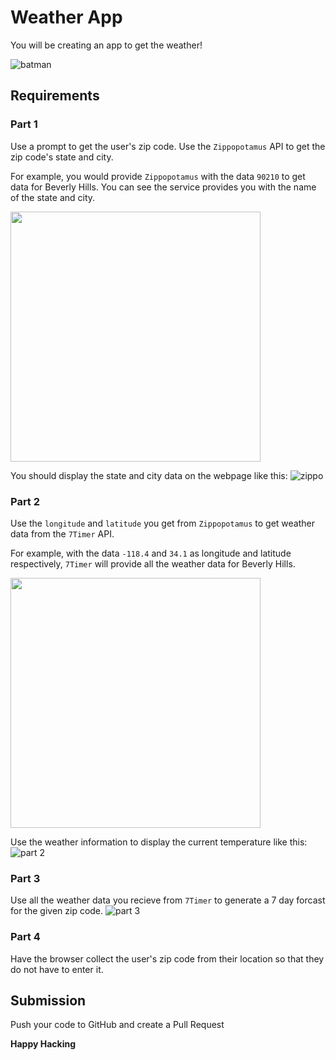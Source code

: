 
# Weather App

You will be creating an app to get the weather!

![batman](https://media.giphy.com/media/za5xikuRr0OzK/giphy.gif)

## Requirements

### Part 1
Use a prompt to get the user's zip code. Use the `Zippopotamus` API to get the zip code's state and city. 

For example, you would provide `Zippopotamus` with the data `90210` to get data for Beverly Hills. You can see the service provides you with the name of the state and city. 

<img src="imgs/zippo.png" width="400">

You should display the state and city data on the webpage like this:
![zippo](imgs/part1.png)


### Part 2
Use the `longitude` and `latitude` you get from `Zippopotamus` to get weather data from the `7Timer` API. 

For example, with the data `-118.4` and `34.1` as longitude and latitude respectively, `7Timer` will provide all the weather data for Beverly Hills.

<img src="imgs/7timer.png" width="400">


Use the weather information to display the current temperature like this:
![part 2](imgs/part2.png)

### Part 3
Use all the weather data you recieve from `7Timer` to generate a 7 day forcast for the given zip code. 
![part 3](imgs/part3.png)

### Part 4
Have the browser collect the user's zip code from their location so that they do not have to enter it.


## Submission
Push your code to GitHub and create a Pull Request

**Happy Hacking**

